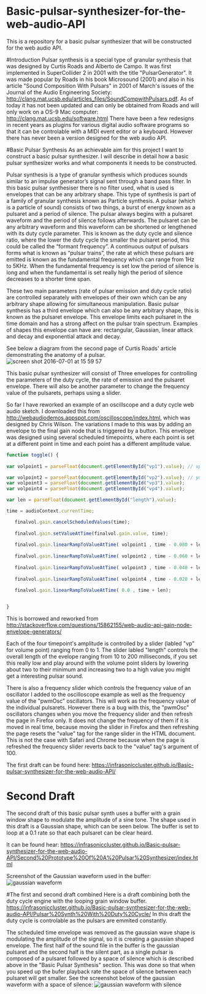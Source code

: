 # Basic-pulsar-synthesizer-for-the-web-audio-API
This is a repository for a basic pulsar synthesizer that will be constructed for the web audio API. 

#Introduction
Pulsar synthesis is a special type of granular synthesis that was designed by Curtis Roads and Alberto de Campo. It was first implemented in SuperCollider 2 in 2001 with the title "PulsarGenerator". It was made popular by Roads in his book Microsound (2001) and also in his article "Sound Composition With Pulsars" in 2001 of March's issues of the Journal of the Audio Engineering Society: http://clang.mat.ucsb.edu/articles_files/SoundCompwithPulsars.pdf.
As of today it has not been updated and can only be obtained from Roads and will only work on a OS-9 Mac computer:
http://clang.mat.ucsb.edu/software.html
There have been a few redesigns in recent years as plugins for various digital audio software programs so that it can be controlable with a MIDI event editor or a keyboard. However there has never been a version designed for the web audio API.  

#Basic Pulsar Synthesis
As an achievable aim for this project I want to construct a basic pulsar synthesizer. I will describe in detail how a basic pulsar synthesizer works and what components it needs to be constructed. 

Pulsar synthesis is a type of granular synthesis which produces sounds similar to an impulse generator’s signal sent through a band pass filter. In this basic pulsar synthesiser there is no filter used, what is used is envelopes that can be any arbitrary shape. This type of synthesis is part of a family of granular synthesis known as Particle synthesis. A pulsar (which is a particle of sound) consists of two things, a burst of energy known as a pulsaret and a period of silence. The pulsar always begins with a pulsaret waveform and the period of silence follows afterwards. The pulsaret can be any arbitrary waveform and this waveform can be shortened or lengthened with its duty cycle parameter. This is known as the duty cycle and silence ratio, where the lower the duty cycle the smaller the pulsaret period, this could be called the “formant frequency”. A continuous output of pulsars forms what is known as “pulsar trains”, the rate at which these pulsars are emitted is known as the fundamental frequency which can range from 1Hz to 5KHz. When the fundamental frequency is set low the period of silence is long and when the fundamental is set really high the period of silence decreases to a shorter time span. 

These two main parameters (rate of pulsar emission and duty cycle ratio) are controlled separately with envelopes of their own which can be any arbitrary shape allowing for simultaneous manipulation. Basic pulsar synthesis has a third envelope which can also be any arbitrary shape, this is known as the pulsaret envelope. This envelope limits each pulsaret in the time domain and has a strong affect on the pulsar train spectrum. Examples of shapes this envelope can have are: rectangular, Gaussian, linear attack and decay and exponential attack and decay.  

See below a diagram from the second page of Curtis Roads' article demonstrating the anatomy of a pulsar. 
![screen shot 2016-07-01 at 15 59 57](https://cloud.githubusercontent.com/assets/19801391/16525797/e9afc698-3f62-11e6-9c79-fecbce6e6aeb.png)

This basic pulsar synthesizer will consist of Three envelopes for controlling the parameters of the duty cycle, the rate of emission and the pulsaret envelope. There will also be another parameter to change the frequency value of the pulsarets, perhaps using a slider. 

So far I have reworked an example of an oscillscope and a duty cycle web audio sketch. I downloaded this from http://webaudiodemos.appspot.com/oscilloscope/index.html, which was designed by Chris Wilson. The variations I made to this was by adding an envelope to the final gain node that is triggered by a button. This envelope was designed using several scheduled timepoints, where each point is set at a different point in time and each point has a different amplitude value. 

 ```javascript
function toggle() {
  
var volpoint1 = parseFloat(document.getElementById("vp1").value); // vp stands for "volume point"  

var volpoint2 = parseFloat(document.getElementById("vp2").value); // you can set the volume for each point to form an envelope for the pulsar.
var volpoint3 = parseFloat(document.getElementById("vp3").value);
var volpoint4 = parseFloat(document.getElementById("vp4").value);

var len = parseFloat(document.getElementById("length").value); 

time = audioContext.currentTime;
 
    finalvol.gain.cancelScheduledValues(time);
   
    finalvol.gain.setValueAtTime(finalvol.gain.value, time);
    
    finalvol.gain.linearRampToValueAtTime( volpoint1 , time - 0.080 + len);
    
    finalvol.gain.linearRampToValueAtTime( volpoint2 , time - 0.060 + len);
    
    finalvol.gain.linearRampToValueAtTime( volpoint3 , time - 0.040 + len);
    
    finalvol.gain.linearRampToValueAtTime( volpoint4 , time - 0.020 + len);
    
    finalvol.gain.linearRampToValueAtTime( 0.0 , time + len);
 
 
}
 
 ```
This is borrowed and reworked from http://stackoverflow.com/questions/15862155/web-audio-api-gain-node-envelope-generators/

Each of the four timepoint's amplitude is controlled by a slider (labled "vp" for volume point) ranging from 0 to 1. The slider labled "length" controls the overall length of the evelope ranging from 10 to 200 milliseconds, if you set this really low and play around with the volume point sliders by lowering about two to their minimum and increasing two to a high value you might get a interesting pulsar sound. 

There is also a frequency slider which controls the frequency value of an oscillator I added to the oscilloscope example as well as the frequency value of the "pwmOsc" oscillators. This will work as the frequency value of the individual pulsarets. However there is a bug with this, the "pwmOsc" oscillators changes when you move the frequency slider and then refresh the page in Firefox only. It does not change the frequency of them if it is moved in real time, because moving the slider in Firefox and then refreshing the page resets the "value" tag for the range slider in the HTML document. This is not the case with Safari and Chrome because when the page is refreshed the frequency slider reverts back to the "value" tag's argument of 100.        



 


The first draft can be found here:
https://infrasoniccluster.github.io/Basic-pulsar-synthesizer-for-the-web-audio-API/

 
# Second Draft
The second draft of this basic pulsar synth uses a buffer with a grain window shape to modulate the amplitude of a sine tone. The shape used in this draft is a Gaussian shape, which can be seen below. The buffer is set to loop at a 0.1 rate so that each pulsaret can be clear heard.

It can be found hear:
https://infrasoniccluster.github.io/Basic-pulsar-synthesizer-for-the-web-audio-API/Second%20Prototype%20Of%20A%20Pulsar%20Synthesizer/index.html

Screenshot of the Gaussian waveform used in the buffer:
![gaussian waveform](https://cloud.githubusercontent.com/assets/19801391/16769512/dc157570-47fd-11e6-9a9a-e52c5acfc15a.png)


#The first and second draft combined
Here is a draft combining both the duty cycle engine with the looping grain window buffer. https://infrasoniccluster.github.io/Basic-pulsar-synthesizer-for-the-web-audio-API/Pulsar%20Synth%20With%20Duty%20Cycle/
In this draft the duty cycle is controlable as the pulsars are emmited constantly. 


The scheduled time envelope was removed as the gaussian wave shape is modulating the amplitude of the signal, so it is creating a gaussian shaped envelope. The first half of the sound file in the buffer is the gaussian pulsaret and the second half is the silent part, as a single pulsar is composed of a pulsaret followed by a space of silence which is described above in the "Basic Pulsar Synthesis" section. This was done so that when you speed up the bufer playback rate the space of silence between each pulsaret will get smaller. See the screenshot below of the gaussian waveform with a space of silence:
![gaussian waveform with silence](https://cloud.githubusercontent.com/assets/19801391/16780137/31b88310-482a-11e6-84ce-a77d2f647dee.png)

